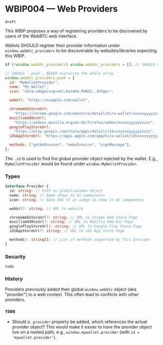 # WBIP004 — Web Providers

`draft`

This WBIP proposes a way of registering providers to be discovered by users of the WebBTC web interface.

Wallets SHOULD register their provider information under `window.webbtc_providers` to be discoverable by websites/libraries expecting this WBIP.

```js
if (!window.webbtc_providers) window.webbtc_providers = []; // SHOULD make sure the array exists

// SHOULD `.push`, NEVER overwrite the whole array
window.webbtc_providers.push = {
  id: "MyWalletProvider",
  name: "My Wallet",
  icon: "data:image/svg+xml;base64,PHN2Z..ZnPgo=",

  webUrl: "https://example.com/wallet",

  chromeWebStoreUrl:
    "https://chrome.google.com/webstore/detail/hiro-wallet/xxxxxyyyyyzzzzz",
  mozillaAddOnsUrl:
    "https://addons.mozilla.org/en-US/firefox/addon/xxxxxyyyyyzzzzz",
  googlePlayStoreUrl:
    "https://play.google.com/store/apps/details?id=ixxxxxyyyyyzzzzz",
  iOSAppStoreUrl: "https://apps.apple.com/app/hiro-wallet/idxxxxxyyyyyzzzzz",

  methods: ["getAddresses", "makeInvoice", "signMessage"],
};
```

The `.id` is used to find the global provider object injected by the wallet.
E.g., `MyWalletProvider` would be found under `window.MyWalletProvider`.

### Types

```ts
interface Provider {
  id: string; // Path on global/window object
  name: string; // Name shown in UI components
  icon: string; // Data URI of an iamge to show in UI components

  webUrl?: string; // URL to website

  chromeWebStoreUrl?: string; // URL to Chrome Web Store Page
  mozillaAddOnsUrl?: string; // URL to Mozilla Add-Ons Page
  googlePlayStoreUrl?: string; // URL to Google Play Store Page
  iOSAppStoreUrl?: string; // URL to iOS App Store Page

  methods?: string[]; // List of methods supported by this provider
}
```

### Security

`todo`

### History

Providers previously added their global `window.webbtc` object (aka "provider") to a web context. This often lead to conflicts with other providers.

### `TODO`

- Should a `.provider` property be added, which references the actual provider object?
  This would make it easier to have the provider object live on a nested path, e.g., `window.mywallet.provider` (with `id = 'mywallet.provider'`).
